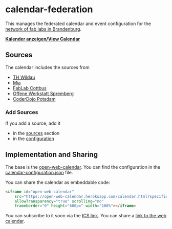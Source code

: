# calendar-federation

This manages the federated calendar and event configuration for the [network of fab labs in Brandenburg](http://brandenburger-maker.github.io/).

**[Kalender anzeigen/View Calendar][web-link]**

## Sources
[sources]: #sources

The calendar includes the sources from 

- [TH Wildau](https://vinnlab.th-wildau.de/events)
- [Mia](http://www.maedchentreff-cottbus.de/werkstatt/)
- [FabLab Cottbus](http://blog.fablab-cottbus.de/veranstaltungskalender/)
- [Offene Werkstatt Spremberg](https://www.owspremberg.de/terminliste/)
- [CoderDojo Potsdam](http://coderdojopotsdam.github.io/)

### Add Sources

If you add a source, add it
- in the [sources] section
- in the [configuration]

## Implementation and Sharing

The base is the [open-web-calendar].
You can find the configuration in the [calendar-configuration.json][configuration] file.

You can share the calendar as embeddable code:
```html
<iframe id="open-web-calendar" 
    src="https://open-web-calendar.herokuapp.com/calendar.html?specification_url=https%3A%2F%2Fraw.githubusercontent.com%2FBrandenburger-Maker%2Fcalendar-federation%2Fmaster%2Fcalendar-configuration.json" 
    allowTransparency="true" scrolling="no" 
    frameborder="0" height="600px" width="100%"></iframe>
```
You can subscribe to it soon via the [ICS link].
You can share a [link to the web calendar][web-link].

[open-web-calendar]: https://github.com/niccokunzmann/open-web-calendar
[configuration]: calendar-configuration.json
[ICS Link]: https://open-web-calendar.herokuapp.com/calendar.ics?specification_url=https%3A%2F%2Fraw.githubusercontent.com%2FBrandenburger-Maker%2Fcalendar-federation%2Fmaster%2Fcalendar-configuration.json
[web-link]: https://open-web-calendar.herokuapp.com/calendar.html?specification_url=https%3A%2F%2Fraw.githubusercontent.com%2FBrandenburger-Maker%2Fcalendar-federation%2Fmaster%2Fcalendar-configuration.json

